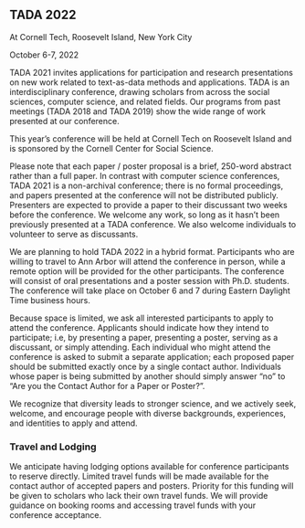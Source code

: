 ## TADA 2022

At Cornell Tech, Roosevelt Island, New York City

October 6-7, 2022

TADA 2021 invites applications for participation and research presentations on new work related to text-as-data methods and applications. TADA is an interdisciplinary conference, drawing scholars from across the social sciences, computer science, and related fields. Our programs from past meetings (TADA 2018 and TADA 2019) show the wide range of work presented at our conference.


This year’s conference will be held at Cornell Tech on Roosevelt Island and is sponsored by the Cornell Center for Social Science.

 

Please note that each paper / poster proposal is a brief, 250-word abstract rather than a full paper. In contrast with computer science conferences, TADA 2021 is a non-archival conference; there is no formal proceedings, and papers presented at the conference will not be distributed publicly. Presenters are expected to provide a paper to their discussant two weeks before the conference. We welcome any work, so long as it hasn’t been previously presented at a TADA conference. We also welcome individuals to volunteer to serve as discussants.

 

We are planning to hold TADA 2022 in a hybrid format. Participants who are willing to travel to Ann Arbor will attend the conference in person, while a remote option will be provided for the other participants. The conference will consist of oral presentations and a poster session with Ph.D. students. The conference will take place on October 6 and 7 during Eastern Daylight Time business hours.

 

Because space is limited, we ask all interested participants to apply to attend the conference. Applicants should indicate how they intend to participate; i.e, by presenting a paper, presenting a poster, serving as a discussant, or simply attending. Each individual who might attend the conference is asked to submit a separate application; each proposed paper should be submitted exactly once by a single contact author. Individuals whose paper is being submitted by another should simply answer “no” to “Are you the Contact Author for a Paper or Poster?”.

 

We recognize that diversity leads to stronger science, and we actively seek, welcome, and encourage people with diverse backgrounds, experiences, and identities to apply and attend.

  

### Travel and Lodging

We anticipate having lodging options available for conference participants to reserve directly. Limited travel funds will be made available for the contact author of accepted papers and posters. Priority for this funding will be given to scholars who lack their own travel funds. We will provide guidance on booking rooms and accessing travel funds with your conference acceptance.

 

